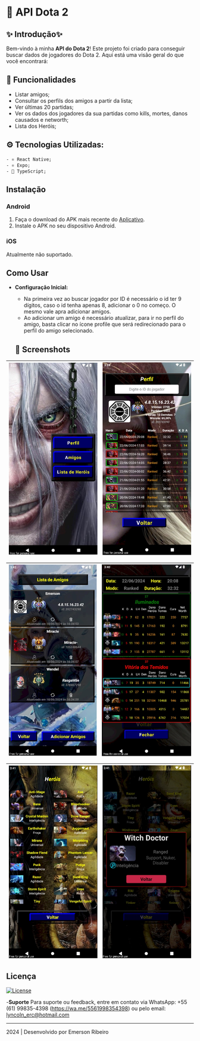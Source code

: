
# 📱 API Dota 2

## ✨ Introdução✨ 

Bem-vindo à minha **API do Dota 2**! Este projeto foi criado para conseguir buscar dados de jogadores do Dota 2. Aqui está uma visão geral do que você encontrará:

## 🚀 Funcionalidades

- Listar amigos;
- Consultar os perfils dos amigos a partir da lista;
- Ver últimas 20 partidas;
- Ver os dados dos jogadores da sua partidas como kills, mortes, danos causados e networth;
- Lista dos Heróis;

## ⚙️ Tecnologias Utilizadas:
    - ⚛️ React Native;
    - ⚛️ Expo;
    - 🚀 TypeScript;

 ## Instalação

### Android

1. Faça o download do APK mais recente do [Aplicativo](https://github.com/Emerson2342/dota2/releases/).
2. Instale o APK no seu dispositivo Android.

### iOS

Atualmente não suportado.

## Como Usar

- **Configuração Inicial:**
  - Na primeira vez ao buscar jogador por ID é necessário o id ter 9 dígitos, caso o id tenha apenas 8, adicionar o 0 no começo. O mesmo vale apra adicionar amigos.
  - Ao adicionar um amigo é necessário atualizar, para ir no perfil do amigo, basta clicar no ícone profile que será redirecionado para o perfil do amigo selecionado.


  ## 📸 Screenshots

![Home](assets/home.jpg) | ![Detalhe Jogador](assets/player.jpg)
|:---:|:---:|

![Lista de Amigos](assets/amigos.jpg) | ![Detalhe Partida](assets/matchDetails.jpg)
|:---:|:---:|

![Heróis](assets/herois.jpg) | ![Detalhe Heróis](assets/heroDetails.jpg)
|:---:|:---:|

  ## Licença
[![License](https://img.shields.io/badge/License-Custom-blue.svg)](LICENSE)

-**Suporte**
    Para suporte ou feedback, entre em contato via WhatsApp: +55 (61) 99835-4398 (https://wa.me/5561998354398) ou pelo email: lyncoln_erc@hotmail.com

---
2024 | Desenvolvido por Emerson Ribeiro



